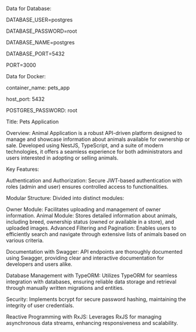 Data for Database:

DATABASE_USER=postgres

DATABASE_PASSWORD=root

DATABASE_NAME=postgres

DATABASE_PORT=5432

PORT=3000

Data for Docker:

container_name: pets_app

host_port: 5432

POSTGRES_PASSWORD: root

Title: Pets Application

Overview:
Animal Application is a robust API-driven platform designed to manage and showcase information about animals available for ownership or sale. Developed using NestJS, TypeScript, and a suite of modern technologies, it offers a seamless experience for both administrators and users interested in adopting or selling animals.

Key Features:

Authentication and Authorization: Secure JWT-based authentication with roles (admin and user) ensures controlled access to functionalities.

Modular Structure: Divided into distinct modules:

Owner Module: Facilitates uploading and management of owner information.
Animal Module: Stores detailed information about animals, including breed, ownership status (owned or available in a store), and uploaded images.
Advanced Filtering and Pagination: Enables users to efficiently search and navigate through extensive lists of animals based on various criteria.

Documentation with Swagger: API endpoints are thoroughly documented using Swagger, providing clear and interactive documentation for developers and users alike.

Database Management with TypeORM: Utilizes TypeORM for seamless integration with databases, ensuring reliable data storage and retrieval through manually written migrations and entities.

Security: Implements bcrypt for secure password hashing, maintaining the integrity of user credentials.

Reactive Programming with RxJS: Leverages RxJS for managing asynchronous data streams, enhancing responsiveness and scalability.
